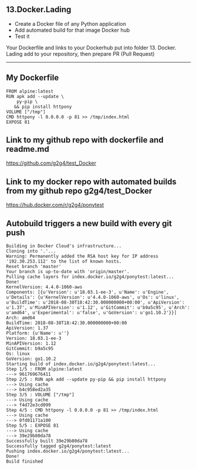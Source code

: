 ## 13.Docker.Lading
   
   * Create a Docker file of any Python application
   * Add automated build for that image Docker hub
   * Test it

Your Dockerfile and links to your Dockerhub put into folder 13. Docker. 
Lading add to your repository, then prepare PR (Pull Request)

---

## My Dockerfile
```
FROM alpine:latest
RUN apk add --update \
    py-pip \
   && pip install httpony
VOLUME ["/tmp"]
CMD httpony -l 0.0.0.0 -p 81 >> /tmp/index.html
EXPOSE 81
```
## Link to my github repo with dockerfile and readme.md

https://github.com/g2g4/test_Docker

## Link to my docker repo with automated builds from my github repo g2g4/test_Docker

https://hub.docker.com/r/g2g4/ponytest

## Autobuild triggers a new build with every git push
```
Building in Docker Cloud's infrastructure...
Cloning into '.'...
Warning: Permanently added the RSA host key for IP address '192.30.253.112' to the list of known hosts.
Reset branch 'master'
Your branch is up-to-date with 'origin/master'.
Pulling cache layers for index.docker.io/g2g4/ponytest:latest...
Done!
KernelVersion: 4.4.0-1060-aws
Components: [{u'Version': u'18.03.1-ee-3', u'Name': u'Engine', u'Details': {u'KernelVersion': u'4.4.0-1060-aws', u'Os': u'linux', u'BuildTime': u'2018-08-30T18:42:30.000000000+00:00', u'ApiVersion': u'1.37', u'MinAPIVersion': u'1.12', u'GitCommit': u'b9a5c95', u'Arch': u'amd64', u'Experimental': u'false', u'GoVersion': u'go1.10.2'}}]
Arch: amd64
BuildTime: 2018-08-30T18:42:30.000000000+00:00
ApiVersion: 1.37
Platform: {u'Name': u''}
Version: 18.03.1-ee-3
MinAPIVersion: 1.12
GitCommit: b9a5c95
Os: linux
GoVersion: go1.10.2
Starting build of index.docker.io/g2g4/ponytest:latest...
Step 1/5 : FROM alpine:latest
---> 961769676411
Step 2/5 : RUN apk add --update py-pip && pip install httpony
---> Using cache
---> b4c958ed2a35
Step 3/5 : VOLUME ["/tmp"]
---> Using cache
---> f4d72e3cd099
Step 4/5 : CMD httpony -l 0.0.0.0 -p 81 >> /tmp/index.html
---> Using cache
---> 0fd01171a100
Step 5/5 : EXPOSE 81
---> Using cache
---> 39e29b80da78
Successfully built 39e29b80da78
Successfully tagged g2g4/ponytest:latest
Pushing index.docker.io/g2g4/ponytest:latest...
Done!
Build finished
```
